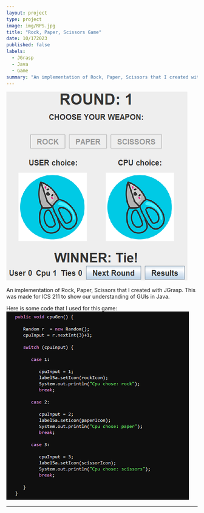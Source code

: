 ```yaml
---
layout: project
type: project
image: img/RPS.jpg
title: "Rock, Paper, Scissors Game"
date: 10/172023
published: false
labels:
  - JGrasp
  - Java
  - Game
summary: "An implementation of Rock, Paper, Scissors that I created with JGrasp.  This was made for ICS 211 to show our understanding of GUIs in Java.."
---
```


<img class="img-fluid" src="../img/RPSgame.png">

An implementation of Rock, Paper, Scissors that I created with JGrasp.  This was made for ICS 211 to show our understanding of GUIs in Java.
</pre>

Here is some code that I used for this game:
<img class="img-fluid" src="../img/RPSCpuGenfx.png">

<hr>

